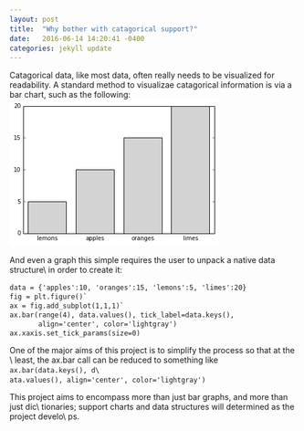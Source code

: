 ```yaml
---
layout: post
title:  "Why bother with catagorical support?"
date:   2016-06-14 14:20:41 -0400
categories: jekyll update
---
```


Catagorical data, like most data, often really needs to be visualized for readability. 
A standard method to visualizae catagorical information is via a bar chart, such as the following:
![bar](_figs/bar.png)

<p>And even a graph this simple requires the user to unpack a native data structure\
 in order to create it:</p>

<pre><code>data = {'apples':10, 'oranges':15, 'lemons':5, 'limes':20}
fig = plt.figure()`
ax = fig.add_subplot(1,1,1)`
ax.bar(range(4), data.values(), tick_label=data.keys(),
       align='center', color='lightgray')
ax.xaxis.set_tick_params(size=0)
</code></pre>

<p>One of the major aims of this project is to simplify the process so that at the \
least, the ax.bar call can be reduced to something like <code>ax.bar(data.keys(), d\
ata.values(), align='center', color='lightgray')</code></p>

<p>This project aims to encompass more than just bar graphs, and more than just dic\
tionaries; support charts and data structures will determined as the project develo\
ps. </p>
      </section>
    </div>
